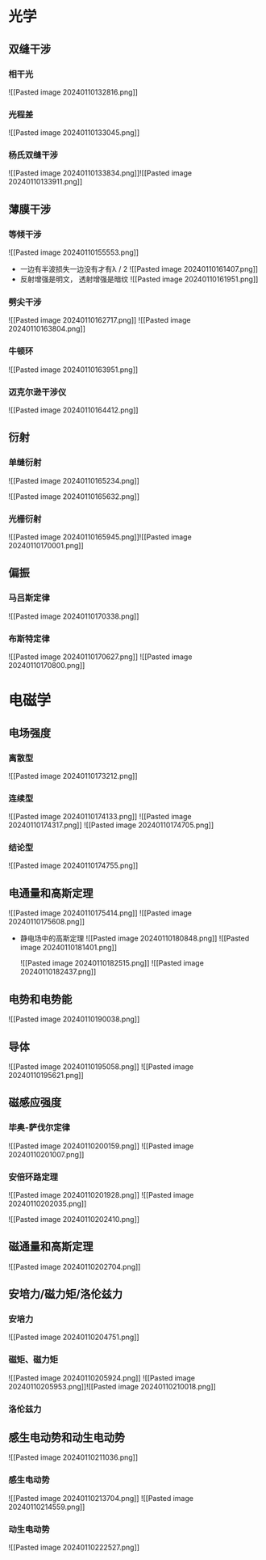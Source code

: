 # 光学
## 双缝干涉
### 相干光 
![[Pasted image 20240110132816.png]]
### 光程差
![[Pasted image 20240110133045.png]]
### 杨氏双缝干涉



![[Pasted image 20240110133834.png]]![[Pasted image 20240110133911.png]]

## 薄膜干涉
### 等倾干涉
  ![[Pasted image 20240110155553.png]]
  - 一边有半波损失一边没有才有λ / 2
  ![[Pasted image 20240110161407.png]]
  - 反射增强是明文， 透射增强是暗纹
   ![[Pasted image 20240110161951.png]]

### 劈尖干涉
![[Pasted image 20240110162717.png]]
![[Pasted image 20240110163804.png]]
### 牛顿环
![[Pasted image 20240110163951.png]]
### 迈克尔逊干涉仪
![[Pasted image 20240110164412.png]]

## 衍射
### 单缝衍射
![[Pasted image 20240110165234.png]]

![[Pasted image 20240110165632.png]]

### 光栅衍射
![[Pasted image 20240110165945.png]]![[Pasted image 20240110170001.png]]

## 偏振

### 马吕斯定律
 ![[Pasted image 20240110170338.png]]
 ### 布斯特定律
 ![[Pasted image 20240110170627.png]]
   ![[Pasted image 20240110170800.png]]
# 电磁学

## 电场强度
### 离散型
 ![[Pasted image 20240110173212.png]]
 

### 连续型
![[Pasted image 20240110174133.png]]
![[Pasted image 20240110174317.png]]
![[Pasted image 20240110174705.png]]
### 结论型
![[Pasted image 20240110174755.png]]
## 电通量和高斯定理 
![[Pasted image 20240110175414.png]]
![[Pasted image 20240110175608.png]]
- 静电场中的高斯定理
![[Pasted image 20240110180848.png]]
  ![[Pasted image 20240110181401.png]]
  
  ![[Pasted image 20240110182515.png]]
  ![[Pasted image 20240110182437.png]]
## 电势和电势能
  ![[Pasted image 20240110190038.png]]
  ## 导体

![[Pasted image 20240110195058.png]]
 ![[Pasted image 20240110195621.png]]
## 磁感应强度
### 毕奥-萨伐尔定律
![[Pasted image 20240110200159.png]]
![[Pasted image 20240110201007.png]]
### 安倍环路定理
![[Pasted image 20240110201928.png]]
![[Pasted image 20240110202035.png]]

![[Pasted image 20240110202410.png]]
## 磁通量和高斯定理
![[Pasted image 20240110202704.png]]
## 安培力/磁力矩/洛伦兹力
### 安培力
![[Pasted image 20240110204751.png]]
### 磁矩、磁力矩

![[Pasted image 20240110205924.png]]
![[Pasted image 20240110205953.png]]![[Pasted image 20240110210018.png]]
### 洛伦兹力


## 感生电动势和动生电动势
![[Pasted image 20240110211036.png]]
### 感生电动势
![[Pasted image 20240110213704.png]]
![[Pasted image 20240110214559.png]]
### 动生电动势
![[Pasted image 20240110222527.png]]